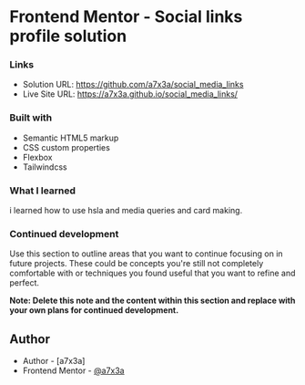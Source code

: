 ﻿# Frontend Mentor - Social links profile solution

### Links

- Solution URL: https://github.com/a7x3a/social_media_links
- Live Site URL: https://a7x3a.github.io/social_media_links/


### Built with

- Semantic HTML5 markup
- CSS custom properties
- Flexbox
- Tailwindcss



### What I learned

i learned how to use hsla and media queries and card making.


### Continued development

Use this section to outline areas that you want to continue focusing on in future projects. These could be concepts you're still not completely comfortable with or techniques you found useful that you want to refine and perfect.

**Note: Delete this note and the content within this section and replace with your own plans for continued development.**


## Author

- Author - [a7x3a]
- Frontend Mentor - [@a7x3a](https://www.frontendmentor.io/profile/a7x3a)



